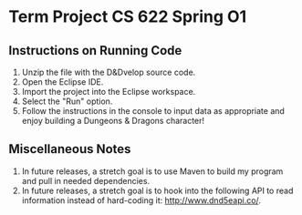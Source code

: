 Term Project
CS 622 Spring O1
=======================================================

Instructions on Running Code
-------------------------------------------------------
1. Unzip the file with the D&Dvelop source code.
2. Open the Eclipse IDE.
3. Import the project into the Eclipse workspace.
4. Select the "Run" option.
5. Follow the instructions in the console to 
   input data as appropriate and enjoy building 
   a Dungeons & Dragons character!

Miscellaneous Notes
-------------------------------------------------------
1. In future releases, a stretch goal is to use Maven
   to build my program and pull in needed dependencies.
2. In future releases, a stretch goal is to hook
   into the following API to read information instead
   of hard-coding it: http://www.dnd5eapi.co/.
